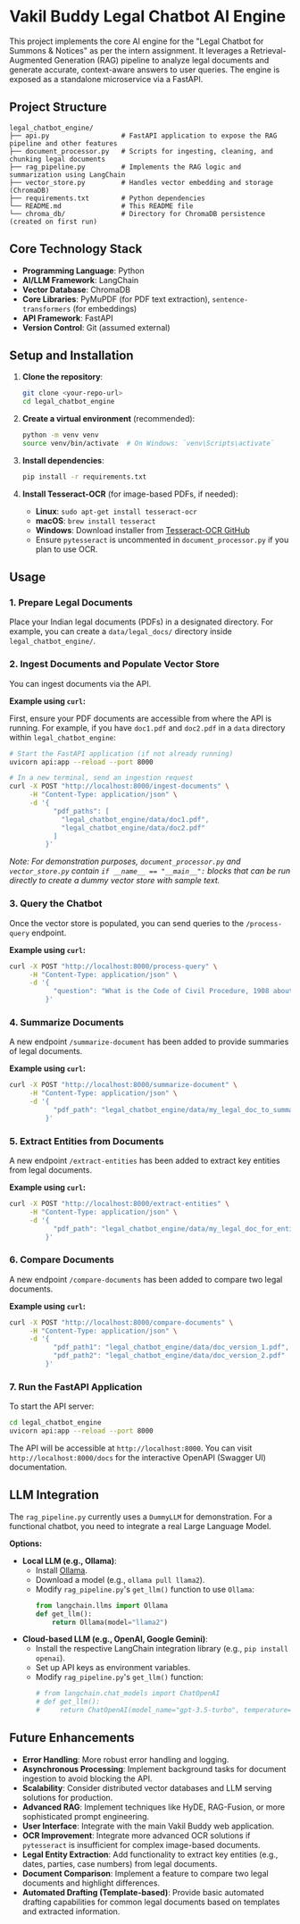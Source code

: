 # Vakil Buddy Legal Chatbot AI Engine

This project implements the core AI engine for the "Legal Chatbot for Summons & Notices" as per the intern assignment. It leverages a Retrieval-Augmented Generation (RAG) pipeline to analyze legal documents and generate accurate, context-aware answers to user queries. The engine is exposed as a standalone microservice via a FastAPI.

## Project Structure

```
legal_chatbot_engine/
├── api.py                  # FastAPI application to expose the RAG pipeline and other features
├── document_processor.py   # Scripts for ingesting, cleaning, and chunking legal documents
├── rag_pipeline.py         # Implements the RAG logic and summarization using LangChain
├── vector_store.py         # Handles vector embedding and storage (ChromaDB)
├── requirements.txt        # Python dependencies
└── README.md               # This README file
└── chroma_db/              # Directory for ChromaDB persistence (created on first run)
```

## Core Technology Stack

*   **Programming Language**: Python
*   **AI/LLM Framework**: LangChain
*   **Vector Database**: ChromaDB
*   **Core Libraries**: PyMuPDF (for PDF text extraction), `sentence-transformers` (for embeddings)
*   **API Framework**: FastAPI
*   **Version Control**: Git (assumed external)

## Setup and Installation

1.  **Clone the repository**:
    ```bash
    git clone <your-repo-url>
    cd legal_chatbot_engine
    ```

2.  **Create a virtual environment** (recommended):
    ```bash
    python -m venv venv
    source venv/bin/activate  # On Windows: `venv\Scripts\activate`
    ```

3.  **Install dependencies**:
    ```bash
    pip install -r requirements.txt
    ```

4.  **Install Tesseract-OCR** (for image-based PDFs, if needed):
    *   **Linux**: `sudo apt-get install tesseract-ocr`
    *   **macOS**: `brew install tesseract`
    *   **Windows**: Download installer from [Tesseract-OCR GitHub](https://tesseract-ocr.github.io/tessdoc/Downloads.html)
    *   Ensure `pytesseract` is uncommented in `document_processor.py` if you plan to use OCR.

## Usage

### 1. Prepare Legal Documents

Place your Indian legal documents (PDFs) in a designated directory. For example, you can create a `data/legal_docs/` directory inside `legal_chatbot_engine/`.

### 2. Ingest Documents and Populate Vector Store

You can ingest documents via the API.

**Example using `curl`:**

First, ensure your PDF documents are accessible from where the API is running. For example, if you have `doc1.pdf` and `doc2.pdf` in a `data` directory within `legal_chatbot_engine`:

```bash
# Start the FastAPI application (if not already running)
uvicorn api:app --reload --port 8000

# In a new terminal, send an ingestion request
curl -X POST "http://localhost:8000/ingest-documents" \
     -H "Content-Type: application/json" \
     -d '{
           "pdf_paths": [
             "legal_chatbot_engine/data/doc1.pdf",
             "legal_chatbot_engine/data/doc2.pdf"
           ]
         }'
```
*Note: For demonstration purposes, `document_processor.py` and `vector_store.py` contain `if __name__ == "__main__":` blocks that can be run directly to create a dummy vector store with sample text.*

### 3. Query the Chatbot

Once the vector store is populated, you can send queries to the `/process-query` endpoint.

**Example using `curl`:**

```bash
curl -X POST "http://localhost:8000/process-query" \
     -H "Content-Type: application/json" \
     -d '{
           "question": "What is the Code of Civil Procedure, 1908 about?"
         }'
```

### 4. Summarize Documents

A new endpoint `/summarize-document` has been added to provide summaries of legal documents.

**Example using `curl`:**

```bash
curl -X POST "http://localhost:8000/summarize-document" \
     -H "Content-Type: application/json" \
     -d '{
           "pdf_path": "legal_chatbot_engine/data/my_legal_doc_to_summarize.pdf"
         }'
```

### 5. Extract Entities from Documents

A new endpoint `/extract-entities` has been added to extract key entities from legal documents.

**Example using `curl`:**

```bash
curl -X POST "http://localhost:8000/extract-entities" \
     -H "Content-Type: application/json" \
     -d '{
           "pdf_path": "legal_chatbot_engine/data/my_legal_doc_for_entities.pdf"
         }'
```

### 6. Compare Documents

A new endpoint `/compare-documents` has been added to compare two legal documents.

**Example using `curl`:**

```bash
curl -X POST "http://localhost:8000/compare-documents" \
     -H "Content-Type: application/json" \
     -d '{
           "pdf_path1": "legal_chatbot_engine/data/doc_version_1.pdf",
           "pdf_path2": "legal_chatbot_engine/data/doc_version_2.pdf"
         }'
```

### 7. Run the FastAPI Application

To start the API server:

```bash
cd legal_chatbot_engine
uvicorn api:app --reload --port 8000
```

The API will be accessible at `http://localhost:8000`. You can visit `http://localhost:8000/docs` for the interactive OpenAPI (Swagger UI) documentation.

## LLM Integration

The `rag_pipeline.py` currently uses a `DummyLLM` for demonstration. For a functional chatbot, you need to integrate a real Large Language Model.

**Options:**

*   **Local LLM (e.g., Ollama)**:
    *   Install [Ollama](https://ollama.ai/).
    *   Download a model (e.g., `ollama pull llama2`).
    *   Modify `rag_pipeline.py`'s `get_llm()` function to use `Ollama`:
        ```python
        from langchain.llms import Ollama
        def get_llm():
            return Ollama(model="llama2")
        ```
*   **Cloud-based LLM (e.g., OpenAI, Google Gemini)**:
    *   Install the respective LangChain integration library (e.g., `pip install openai`).
    *   Set up API keys as environment variables.
    *   Modify `rag_pipeline.py`'s `get_llm()` function:
        ```python
        # from langchain.chat_models import ChatOpenAI
        # def get_llm():
        #     return ChatOpenAI(model_name="gpt-3.5-turbo", temperature=0)
        ```

## Future Enhancements

*   **Error Handling**: More robust error handling and logging.
*   **Asynchronous Processing**: Implement background tasks for document ingestion to avoid blocking the API.
*   **Scalability**: Consider distributed vector databases and LLM serving solutions for production.
*   **Advanced RAG**: Implement techniques like HyDE, RAG-Fusion, or more sophisticated prompt engineering.
*   **User Interface**: Integrate with the main Vakil Buddy web application.
*   **OCR Improvement**: Integrate more advanced OCR solutions if `pytesseract` is insufficient for complex image-based documents.
*   **Legal Entity Extraction**: Add functionality to extract key entities (e.g., dates, parties, case numbers) from legal documents.
*   **Document Comparison**: Implement a feature to compare two legal documents and highlight differences.
*   **Automated Drafting (Template-based)**: Provide basic automated drafting capabilities for common legal documents based on templates and extracted information.
